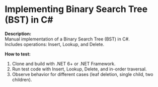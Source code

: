 # Implementing Binary Search Tree (BST) in C#

**Description:**  
Manual implementation of a Binary Search Tree (BST) in C#.  
Includes operations: Insert, Lookup, and Delete.

**How to test:**  
1. Clone and build with .NET 6+ or .NET Framework.  
2. Run test code with Insert, Lookup, Delete, and in-order traversal.  
3. Observe behavior for different cases (leaf deletion, single child, two children).  


